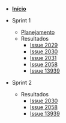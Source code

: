 - [<b>Início</b>](/)

- Sprint 1
  - [Planejamento](/sprints/sprint_1/planejamento.md)
  - Resultados
    - [Issue 2029](/sprints/sprint_1/resultados/issue2029.md)
    - [Issue 2030](/sprints/sprint_1/resultados/issue2030.md)
    - [Issue 2031](/sprints/sprint_1/resultados/issue2031.md)
    - [Issue 2058](/sprints/sprint_1/resultados/issue2058.md)
    - [Issue 13939](/sprints/sprint_1/resultados/issue13939.md)
- Sprint 2
  - Resultados
    - [Issue 2030](/sprints/sprint_2/resultados/issue2030.md)
    - [Issue 2058](/sprints/sprint_2/resultados/issue2058.md)
    - [Issue 13939](/sprints/sprint_2/resultados/issue13939.md)


